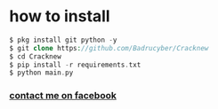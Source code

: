 # how to install
```php
$ pkg install git python -y
$ git clone https://github.com/Badrucyber/Cracknew
$ cd Cracknew
$ pip install -r requirements.txt
$ python main.py
```
<h3><a href="https://m.facebook.com/profile.php?id=100006230836266">contact me on facebook</a></h3><br><br>

